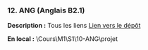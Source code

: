 ### 12. ANG (Anglais B2.1)

**Description :** Tous les liens
[Lien vers le dépôt](https://github.com/ugadavid/ugaang)

**En local :** \Cours\M1\S1\10-ANG\projet
